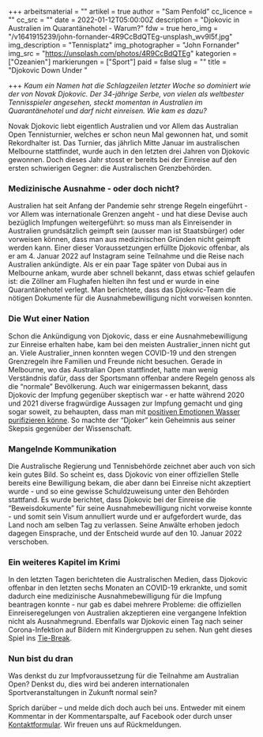 +++
arbeitsmaterial = ""
artikel = true
author = "Sam Penfold"
cc_licence = ""
cc_src = ""
date = 2022-01-12T05:00:00Z
description = "Djokovic in Australien im Quarantänehotel - Warum?"
fdw = true
hero_img = "/v1641915239/john-fornander-4R9CcBdQTEg-unsplash_wv9l5f.jpg"
img_description = "Tennisplatz"
img_photographer = "John Fornander"
img_src = "https://unsplash.com/photos/4R9CcBdQTEg"
kategorien = ["Ozeanien"]
markierungen = ["Sport"]
paid = false
slug = ""
title = "Djokovic Down Under "

+++
_Kaum ein Namen hat die Schlagzeilen letzter Woche so dominiert wie der von Novak Djokovic. Der 34-jährige Serbe, von vielen als weltbester Tennisspieler angesehen, steckt momentan in Australien im Quarantänehotel und darf nicht einreisen. Wie kam es dazu?_

Novak Djokovic liebt eigentlich Australien und vor Allem das Australian Open Tennisturnier, welches er schon neun Mal gewonnen hat, und somit Rekordhalter ist. Das Turnier, das jährlich Mitte Januar im australischen Melbourne stattfindet, wurde auch in den letzten drei Jahren von Djokovic gewonnen. Doch dieses Jahr stosst er bereits bei der Einreise auf den ersten schwierigen Gegner: die Australischen Grenzbehörden.

### Medizinische Ausnahme - oder doch nicht?

Australien hat seit Anfang der Pandemie sehr strenge Regeln eingeführt - vor Allem was internationale Grenzen angeht - und hat diese Devise auch bezüglich Impfungen weitergeführt: so muss man als Einreisender in Australien grundsätzlich geimpft sein (ausser man ist Staatsbürger) oder vorweisen können, dass man aus medizinischen Gründen nicht geimpft werden kann. Einer dieser Voraussetzungen erfüllte Djokovic offenbar, als er am 4. Januar 2022 auf Instagram seine Teilnahme und die Reise nach Australien ankündigte. Als er ein paar Tage später von Dubai aus in Melbourne ankam, wurde aber schnell bekannt, dass etwas schief gelaufen ist: die Zöllner am Flughafen hielten ihn fest und er wurde in eine Quarantänehotel verlegt. Man berichtete, dass das Djokovic-Team die nötigen Dokumente für die Ausnahmebewilligung nicht vorweisen konnten.

### Die Wut einer Nation

Schon die Ankündigung von Djokovic, dass er eine Ausnahmebewilligung zur Einreise erhalten habe, kam bei den meisten Australier_innen nicht gut an. Viele Australier_innen konnten wegen COVID-19 und den strengen Grenzregeln ihre Familien und Freunde nicht besuchen. Gerade in Melbourne, wo das Australian Open stattfindet, hatte man wenig Verständnis dafür, dass der Sportsmann offenbar andere Regeln genoss als die “normale” Bevölkerung. Auch war einigermassen bekannt, dass Djokovic der Impfung gegenüber skeptisch war - er hatte während 2020 und 2021 diverse fragwürdige Aussagen zur Impfung gemacht und ging sogar soweit, zu behaupten, dass man mit [positiven Emotionen Wasser purifizieren könne](https://www.eurosport.com/tennis/novak-djokovic-positive-emotions-can-purify-polluted-water_sto7744129/story.shtml). So machte der “Djoker” kein Geheimnis aus seiner Skepsis gegenüber der Wissenschaft.

### Mangelnde Kommunikation

Die Australische Regierung und Tennisbehörde zeichnet aber auch von sich kein gutes Bild. So scheint es, dass Djokovic von einer offiziellen Stelle bereits eine Bewilligung bekam, die aber dann bei Einreise nicht akzeptiert wurde - und so eine gewisse Schuldzuweisung unter den Behörden stattfand. Es wurde berichtet, dass Djokovic bei der Einreise die “Beweisdokumente” für seine Ausnahmebewilligung nicht vorweise konnte - und somit sein Visum annulliert wurde und er aufgefordert wurde, das Land noch am selben Tag zu verlassen. Seine Anwälte erhoben jedoch dagegen Einsprache, und der Entscheid wurde auf den 10. Januar 2022 verschoben.

### Ein weiteres Kapitel im Krimi

In den letzten Tagen berichteten die Australischen Medien, dass Djokovic offenbar in den letzten sechs Monaten an COVID-19 erkrankte, und somit dadurch eine medizinische Ausnahmebewilligung für die Impfung beantragen konnte - nur gab es dabei mehrere Probleme: die offiziellen Einreiseregelungen von Australien akzeptieren eine vergangene Infektion nicht als Ausnahmegrund. Ebenfalls war Djokovic einen Tag nach seiner Corona-Infektion auf Bildern mit Kindergruppen zu sehen. Nun geht dieses Spiel ins [Tie-Break](https://de.wikipedia.org/wiki/Tie-Break).

### Nun bist du dran

Was denkst du zur Impfvoraussetzung für die Teilnahme am Australian Open? Denkst du, dies wird bei anderen internationalen Sportveranstaltungen in Zukunft normal sein?

Sprich darüber – und melde dich doch auch bei uns. Entweder mit einem Kommentar in der Kommentarspalte, auf Facebook oder durch unser [Kontaktformular](https://www.chinderzytig.ch/kontakt/). Wir freuen uns auf Rückmeldungen.
